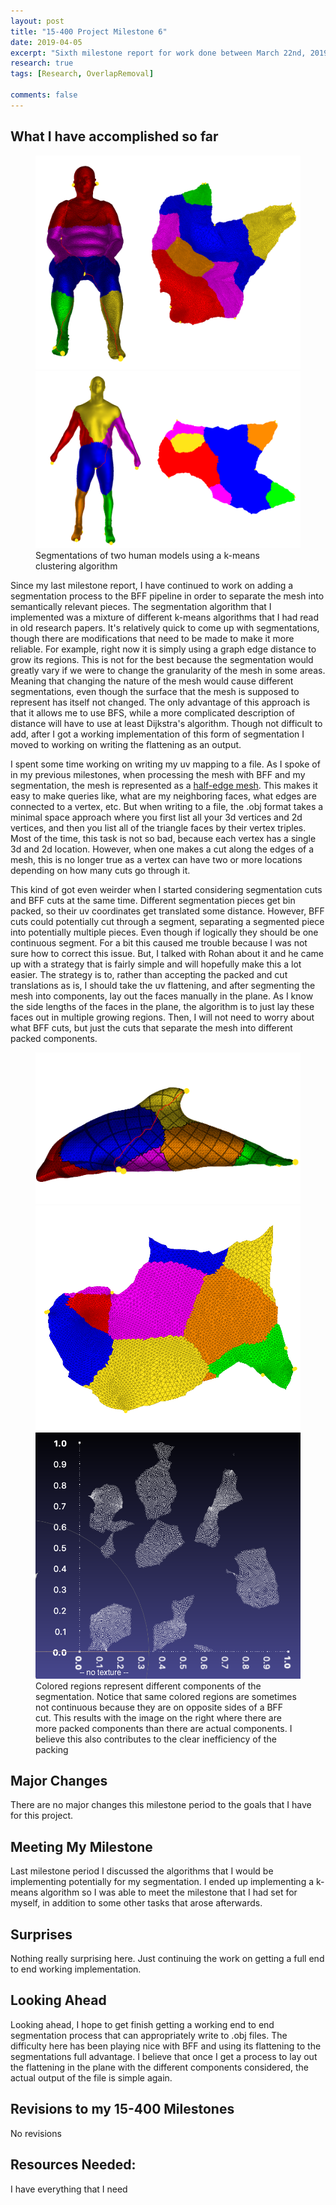 ```yaml
---
layout: post
title: "15-400 Project Milestone 6"
date: 2019-04-05
excerpt: "Sixth milestone report for work done between March 22nd, 2019 and April 5th, 2019"
research: true
tags: [Research, OverlapRemoval]

comments: false
---
```


## What I have accomplished so far

<figure class="half">
  <a href="/assets/img/research/basic-kmeans-segmentation.png"><img src="/assets/img/research/basic-kmeans-segmentation.png"></a>
  <a href="/assets/img/research/basic-kmeans-segmentation2.png"><img src="/assets/img/research/basic-kmeans-segmentation2.png"></a>
  <figcaption>Segmentations of two human models using a k-means clustering algorithm</figcaption>
</figure>

Since my last milestone report, I have continued to work on adding a segmentation process to the BFF pipeline in order to separate the mesh into semantically relevant pieces. The segmentation algorithm that I implemented was a mixture of different k-means algorithms that I had read in old research papers. It's relatively quick to come up with segmentations, though there are modifications that need to be made to make it more reliable. For example, right now it is simply using a graph edge distance to grow its regions. This is not for the best because the segmentation would greatly vary if we were to change the granularity of the mesh in some areas. Meaning that changing the nature of the mesh would cause different segmentations, even though the surface that the mesh is supposed to represent has itself not changed. The only advantage of this approach is that it allows me to use BFS, while a more complicated description of distance will have to use at least Dijkstra's algorithm. Though not difficult to add, after I got a working implementation of this form of segmentation I moved to working on writing the flattening as an output.

I spent some time working on writing my uv mapping to a file. As I spoke of in my previous milestones, when processing the mesh with BFF and my segmentation, the mesh is represented as a [half-edge mesh](http://www.openmesh.org/Documentation/OpenMesh-Doc-Latest/a03930.html). This makes it easy to make queries like, what are my neighboring faces, what edges are connected to a vertex, etc. But when writing to a file, the .obj format takes a minimal space approach where you first list all your 3d vertices and 2d vertices, and then you list all of the triangle faces by their vertex triples. Most of the time, this task is not so bad, because each vertex has a single 3d and 2d location. However, when one makes a cut along the edges of a mesh, this is no longer true as a vertex can have two or more locations depending on how many cuts go through it.

This kind of got even weirder when I started considering segmentation cuts and BFF cuts at the same time. Different segmentation pieces get bin packed, so their uv coordinates get translated some distance. However, BFF cuts could potentially cut through a segment, separating a segmented piece into potentially multiple pieces. Even though if logically they should be one continuous segment. For a bit this caused me trouble because I was not sure how to correct this issue. But, I talked with Rohan about it and he came up with a strategy that is fairly simple and will hopefully make this a lot easier. The strategy is to, rather than accepting the packed and cut translations as is, I should take the uv flattening, and after segmenting the mesh into components, lay out the faces manually in the plane. As I know the side lengths of the faces in the plane, the algorithm is to just lay these faces out in multiple growing regions. Then, I will not need to worry about what BFF cuts, but just the cuts that separate the mesh into different packed components. 

<figure class="third">
  <a href="/assets/img/research/dolphin.png"><img src="/assets/img/research/dolphin.png"></a>
  <a href="/assets/img/research/dolphin_components_bff.png"><img src="/assets/img/research/dolphin_components_bff.png"></a>
  <a href="/assets/img/research/dolphin_components.png"><img src="/assets/img/research/dolphin_components.png"></a>
  <figcaption>Colored regions represent different components of the segmentation. Notice that same colored regions are sometimes not continuous because they are on opposite sides of a BFF cut. This results with the image on the right where there are more packed components than there are actual components. I believe this also contributes to the clear inefficiency of the packing</figcaption>
</figure>

## Major Changes

There are no major changes this milestone period to the goals that I have for this project.

## Meeting My Milestone

Last milestone period I discussed the algorithms that I would be implementing potentially for my segmentation. I ended up implementing a k-means algorithm so I was able to meet the milestone that I had set for myself, in addition to some other tasks that arose afterwards. 

## Surprises

Nothing really surprising here. Just continuing the work on getting a full end to end working implementation. 

## Looking Ahead

Looking ahead, I hope to get finish getting a working end to end segmentation process that can appropriately write to .obj files. The difficulty here has been playing nice with BFF and using its flattening to the segmentations full advantage. I believe that once I get a process to lay out the flattening in the plane with the different components considered, the actual output of the file is simple again.  

## Revisions to my 15-400 Milestones

No revisions

## Resources Needed:
I have everything that I need

